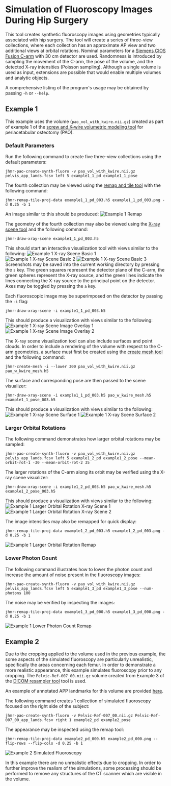 # Simulation of Fluoroscopy Images During Hip Surgery
This tool creates synthetic fluoroscopy images using geometries typically associated with hip surgery.
The tool will create a series of three-view collections, where each collection has an approximate AP view and two additional views at orbital rotations.
Nominal parameters for a [Siemens CIOS Fusion C-arm](https://www.siemens-healthineers.com/en-us/surgical-c-arms-and-navigation/mobile-c-arms/cios-fusion) with 30 cm detector are used.
Randomness is introduced by sampling the movement of the C-arm, the pose of the volume, and the detected X-ray intensities (Poisson sampling).
Although a single volume is used as input, extensions are possible that would enable multiple volumes and analytic objects.

A comprehensive listing of the program's usage may be obtained by passing `-h` or `--help`.

## Example 1
This example uses the volume (`pao_vol_with_kwire.nii.gz`) created as part of example 1 of the [screw and K-wire volumetric modeling tool](../add_screw_kwires_to_vol) for periacetabular osteotomy (PAO).

### Default Parameters
Run the following command to create five three-view collections using the default parameters:
```
jhmr-pao-create-synth-fluoro -v pao_vol_with_kwire.nii.gz pelvis_app_lands.fcsv left 5 example1_1_pd example1_1_pose
```

The fourth collection may be viewed using the [remap and tile tool](../../../image_io/remap_and_tile_proj_data) with the following command:
```
jhmr-remap-tile-proj-data example1_1_pd_003.h5 example1_1_pd_003.png -d 0.25 -b 1
```
An image similar to this should be produced:
![Example 1 Remap](zz_readme/example1_1_pd_003.png)

The geometry of the fourth collection may also be viewed using the [X-ray scene tool](../../../image_io/draw_xray_scene) and the following command:
```
jhmr-draw-xray-scene example1_1_pd_003.h5
```
This should start an interactive visualization tool with views similar to the following:
![Example 1 X-ray Scene Basic 1](zz_readme/example1_1_xray_scene_basic_1.png)
![Example 1 X-ray Scene Basic 2](zz_readme/example1_1_xray_scene_basic_2.png)
![Example 1 X-ray Scene Basic 3](zz_readme/example1_1_xray_scene_basic_3.png)
Screenshots may be saved into the current working directory by pressing the `s` key.
The green squares represent the detector plane of the C-arm, the green spheres represent the X-ray source, and the green lines indicate the lines connecting the X-ray source to the principal point on the detector.
Axes may be toggled by pressing the `a` key.

Each fluoroscopic image may be superimposed on the detector by passing the `-i` flag:
```
jhmr-draw-xray-scene -i example1_1_pd_003.h5
```
This should produce a visualization with views similar to the following:
![Example 1 X-ray Scene Image Overlay 1](zz_readme/example1_1_xray_scene_img_overlay_1.png)
![Example 1 X-ray Scene Image Overlay 2](zz_readme/example1_1_xray_scene_img_overlay_2.png)

The X-ray scene visualization tool can also include surfaces and point clouds.
In order to include a rendering of the volume with respect to the C-arm geometries, a surface must first be created using the [create mesh tool](../../../mesh/create_mesh) and the following command:
```
jhmr-create-mesh -i --lower 300 pao_vol_with_kwire.nii.gz pao_w_kwire_mesh.h5
```
The surface and corresponding pose are then passed to the scene visualizer:
```
jhmr-draw-xray-scene -i example1_1_pd_003.h5 pao_w_kwire_mesh.h5 example1_1_pose_003.h5
```
This should produce a visualization with views similar to the following:
![Example 1 X-ray Scene Surface 1](zz_readme/example1_1_xray_scene_sur_1.png)
![Example 1 X-ray Scene Surface 2](zz_readme/example1_1_xray_scene_sur_2.png)

### Larger Orbital Rotations
The following command demonstrates how larger orbital rotations may be sampled:
```
jhmr-pao-create-synth-fluoro -v pao_vol_with_kwire.nii.gz pelvis_app_lands.fcsv left 5 example1_2_pd example1_2_pose --mean-orbit-rot-1 -30 --mean-orbit-rot-2 35
```

The larger rotations of the C-arm along its orbit may be verified using the X-ray scene visualizer:
```
jhmr-draw-xray-scene -i example1_2_pd_003.h5 pao_w_kwire_mesh.h5 example1_2_pose_003.h5
```
This should produce a visualization with views similar to the following:
![Example 1 Larger Orbital Rotation X-ray Scene 1](zz_readme/example1_2_xray_scene_1.png)
![Example 1 Larger Orbital Rotation X-ray Scene 2](zz_readme/example1_2_xray_scene_2.png)

The image intensities may also be remapped for quick display:
```
jhmr-remap-tile-proj-data example1_2_pd_003.h5 example1_2_pd_003.png -d 0.25 -b 1
```
![Example 1 Larger Orbital Rotation Remap](zz_readme/example1_2_pd_003.png)

### Lower Photon Count
The following command illustrates how to lower the photon count and increase the amount of noise present in the fluoroscopy images:
```
jhmr-pao-create-synth-fluoro -v pao_vol_with_kwire.nii.gz pelvis_app_lands.fcsv left 5 example1_3_pd example1_3_pose --num-photons 100
```

The noise may be verified by inspecting the images:
```
jhmr-remap-tile-proj-data example1_3_pd_000.h5 example1_3_pd_000.png -d 0.25 -b 1
```
![Example 1 Lower Photon Count Remap](zz_readme/example1_3_pd_000.png)

## Example 2
Due to the cropping applied to the volume used in the previous example, the some aspects of the simulated fluoroscopy are particularly unrealistic, specifically the areas concerning each femur.
In order to demonstrate a more realistic appearance, this example simulates fluoroscopy prior to any cropping.
The `Pelvic-Ref-007_00.nii.gz` volume created from Example 3 of the [DICOM resampler tool](../../../image_io/convert_resample_dicom) tool is used.

An example of annotated APP landmarks for this volume are provided [here](zz_readme/Pelvic-Ref-007_00_app_lands.fcsv).

The following command creates 1 collection of simulated fluoroscopy focused on the right side of the subject:
```
jhmr-pao-create-synth-fluoro -v Pelvic-Ref-007_00.nii.gz Pelvic-Ref-007_00_app_lands.fcsv right 1 example2_pd example2_pose
```

The appearance may be inspected using the remap tool:
```
jhmr-remap-tile-proj-data example2_pd_000.h5 example2_pd_000.png --flip-rows --flip-cols -d 0.25 -b 1
```
![Example 2 Simulated Fluoroscopy](zz_readme/example2_pd_000.png)

In this example there are no unrealistic effects due to cropping.
In order to further improve the realism of the simulations, some processing should be performed to remove any structures of the CT scanner which are visible in the volume.
